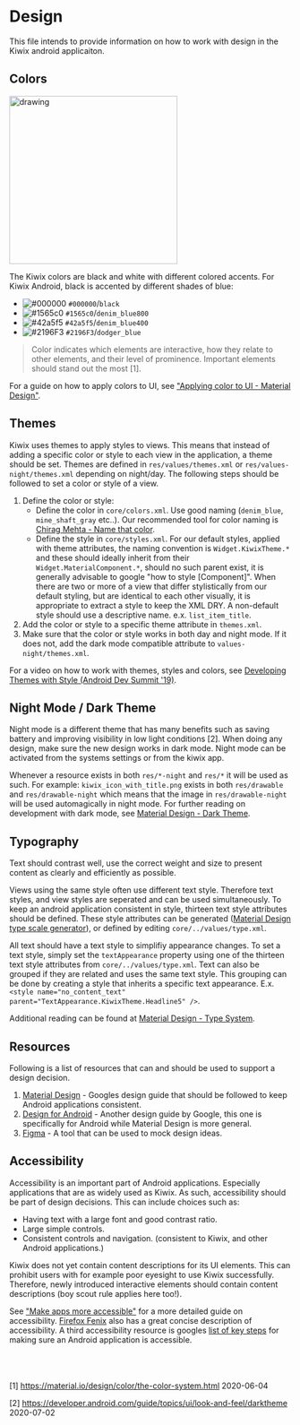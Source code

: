 # Design

This file intends to provide information on how to work with design in the Kiwix android applicaiton. 

## Colors

<img src="https://user-images.githubusercontent.com/22193232/83739760-4ef07080-a656-11ea-8f87-344f48e76324.png" alt="drawing" width="300"/>

The Kiwix colors are black and white with different colored accents. For Kiwix Android, black is accented by different shades of blue:

- ![#000000](https://via.placeholder.com/15/000000/000000?text=+) `#000000`/`black`
- ![#1565c0](https://via.placeholder.com/15/1565c0/000000?text=+) `#1565c0`/`denim_blue800`
- ![#42a5f5](https://via.placeholder.com/15/42a5f5/000000?text=+) `#42a5f5`/`denim_blue400`
- ![#2196F3](https://via.placeholder.com/15/2196F3/000000?text=+) `#2196F3`/`dodger_blue`

> Color indicates which elements are interactive, how they relate to other elements, and their level of prominence. Important elements should stand out the most [1].

For a guide on how to apply colors to UI, see ["Applying color to UI - Material Design"](https://material.io/design/color/applying-color-to-ui.html#backdrop).

## Themes
Kiwix uses themes to apply styles to views. This means that instead of adding a specific color or style to each view in the application, a theme should be set.
Themes are defined in `res/values/themes.xml` or `res/values-night/themes.xml` depending on night/day.
The following steps should be followed to set a color or style of a view.
1. Define the color or style:
    * Define the color in `core/colors.xml`. Use good naming (`denim_blue`, `mine_shaft_gray` etc..). Our recommended tool for color naming is [Chirag Mehta - Name that color](http://chir.ag/projects/name-that-color/#6195ED).
    * Define the style in `core/styles.xml`. For our default styles, applied with theme attributes, the naming convention is `Widget.KiwixTheme.*` and these should ideally inherit from their `Widget.MaterialComponent.*`, should no such parent exist, it is generally advisable to google "how to style [Component]". When there are two or more of a view that differ stylistically from our default styling, but are identical to each other visually, it is appropriate to extract a style to keep the XML DRY. A non-default style should use a descriptive name. e.x. `list_item_title`. 
2. Add the color or style to a specific theme attribute in `themes.xml`.
3. Make sure that the color or style works in both day and night mode. If it does not, add the dark mode compatible attribute to `values-night/themes.xml`.

For a video on how to work with themes, styles and colors, see [Developing Themes with Style (Android Dev Summit '19)](https://www.youtube.com/watch?v=Owkf8DhAOSo).

## Night Mode / Dark Theme
Night mode is a different theme that has many benefits such as saving battery and improving visibility in low light conditions [2]. When doing any design, make sure the new design works in dark mode. Night mode can be activated from the systems settings or from the kiwix app. 

Whenever a resource exists in both `res/*-night` and `res/*` it will be used as such. For example: `kiwix_icon_with_title.png` exists in both `res/drawable` and `res/drawable-night` which means that the image in `res/drawable-night` will be used automagically in night mode. For further reading on development with dark mode, see [Material Design - Dark Theme](https://developer.android.com/guide/topics/ui/look-and-feel/darktheme). 

## Typography
Text should contrast well, use the correct weight and size to present content as clearly and efficiently as possible. 

Views using the same style often use different text style. Therefore text styles, and view styles are seperated and can be used simultaneously. To keep an android application consistent in style, thirteen text style attributes should be defined. These style attributes can be generated ([Material Design type scale generator](https://material.io/design/typography/the-type-system.html#type-scale)), or defined by editing `core/../values/type.xml`. 

All text should have a text style to simplifiy appearance changes. To set a text style, simply set the `textAppearance` property using one of the thirteen text style attributes from `core/../values/type.xml`. Text can also be grouped if they are related and uses the same text style. This grouping can be done by creating a style that inherits a specific text appearance. E.x. `<style name="no_content_text" parent="TextAppearance.KiwixTheme.Headline5" />`.

Additional reading can be found at [Material Design - Type System](https://material.io/design/typography/the-type-system.html#type-scale). 

## Resources
Following is a list of resources that can and should be used to support a design decision.

1. [Material Design](https://material.io/) - Googles design guide that should be followed to keep Android applications consistent.
2. [Design for Android](https://developer.android.com/design) - Another design guide by Google, this one is specifically for Android while Material Design is more general.
3. [Figma](https://www.figma.com) - A tool that can be used to mock design ideas.

## Accessibility
Accessibility is an important part of Android applications. Especially applications that are as widely used as Kiwix. As such, accessibility should be part of design decisions. This can include choices such as:

- Having text with a large font and good contrast ratio.
- Large simple controls.
- Consistent controls and navigation. (consistent to Kiwix, and other Android applications.)

Kiwix does not yet contain content descriptions for its UI elements. This can prohibit users with for example poor eyesight to use Kiwix successfully. Therefore, newly introduced interactive elements should contain content descriptions (boy scout rule applies here too!). 

See ["Make apps more accessible"](https://developer.android.com/guide/topics/ui/accessibility/apps) for a more detailed guide on accessibility. [Firefox Fenix](https://github.com/mozilla-mobile/shared-docs/blob/master/android/accessibility_guide.md) also has a great concise description of accessibility. A third accessibility resource is googles [list of key steps](https://android-developers.googleblog.com/2012/04/accessibility-are-you-serving-all-your.html) for making sure an Android application is accessible.
<br/>
<br/>
<br/>
<br/>

[1] https://material.io/design/color/the-color-system.html 2020-06-04

[2] https://developer.android.com/guide/topics/ui/look-and-feel/darktheme 2020-07-02


